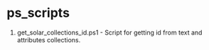 # ps_scripts
1. get_solar_collections_id.ps1 - Script for getting id from text and attributes collections.
